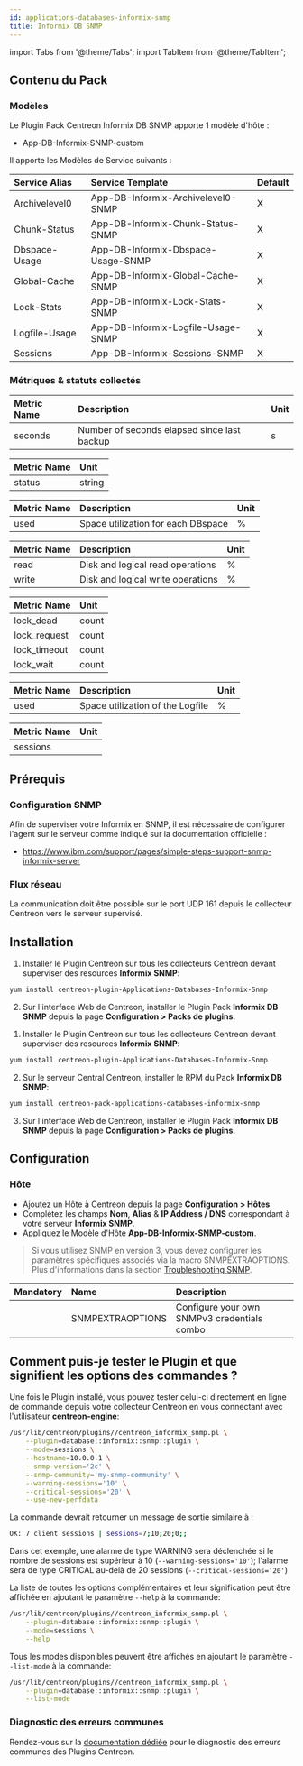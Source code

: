 ```yaml
---
id: applications-databases-informix-snmp
title: Informix DB SNMP
---
```

import Tabs from '@theme/Tabs';
import TabItem from '@theme/TabItem';


## Contenu du Pack

### Modèles

Le Plugin Pack Centreon Informix DB SNMP apporte 1 modèle d'hôte :
* App-DB-Informix-SNMP-custom

Il apporte les Modèles de Service suivants :

| Service Alias | Service Template                   | Default |
|:--------------|:-----------------------------------|:--------|
| Archivelevel0 | App-DB-Informix-Archivelevel0-SNMP | X       |
| Chunk-Status  | App-DB-Informix-Chunk-Status-SNMP  | X       |
| Dbspace-Usage | App-DB-Informix-Dbspace-Usage-SNMP | X       |
| Global-Cache  | App-DB-Informix-Global-Cache-SNMP  | X       |
| Lock-Stats    | App-DB-Informix-Lock-Stats-SNMP    | X       |
| Logfile-Usage | App-DB-Informix-Logfile-Usage-SNMP | X       |
| Sessions      | App-DB-Informix-Sessions-SNMP      | X       |

### Métriques & statuts collectés

<Tabs groupId="sync">
<TabItem value="Archivelevel0" label="Archivelevel0">

| Metric Name | Description                                 | Unit |
|:------------|:--------------------------------------------|:-----|
| seconds     | Number of seconds elapsed since last backup | s    |

</TabItem>
<TabItem value="Chunk-Status" label="Chunk-Status">

| Metric Name | Unit   |
|:------------|:-------|
| status      | string |

</TabItem>
<TabItem value="Dbspace-Usage" label="Dbspace-Usage">

| Metric Name | Description                         | Unit |
|:------------|:------------------------------------|:-----|
| used        | Space utilization for each DBspace  | %    |

</TabItem>
<TabItem value="Global-Cache" label="Global-Cache">

| Metric Name | Description                         | Unit |
|:------------|:------------------------------------|:-----|
| read        | Disk and logical read operations    |  %   |
| write       | Disk and logical write operations   |  %   |

</TabItem>
<TabItem value="Lock-Stats" label="Lock-Stats">

| Metric Name  | Unit   |
|:-------------|:-------|
| lock_dead    | count  |
| lock_request | count  |
| lock_timeout | count  |
| lock_wait    | count  |

</TabItem>
<TabItem value="Logfile-Usage" label="Logfile-Usage">

| Metric Name | Description                         | Unit |
|:------------|:------------------------------------|:-----|
| used        | Space utilization of the Logfile    |  %   |

</TabItem>
<TabItem value="Sessions" label="Sessions">

| Metric Name | Unit |
|:------------|:-----|
| sessions    |      |

</TabItem>
</Tabs>

## Prérequis

### Configuration SNMP

Afin de superviser votre Informix en SNMP, il est nécessaire de configurer l'agent
sur le serveur comme indiqué sur la documentation officielle :
* https://www.ibm.com/support/pages/simple-steps-support-snmp-informix-server

### Flux réseau

La communication doit être possible sur le port UDP 161 depuis le collecteur
Centreon vers le serveur supervisé.

## Installation

<Tabs groupId="sync">
<TabItem value="Online License" label="Online License">

1. Installer le Plugin Centreon sur tous les collecteurs Centreon devant superviser des resources **Informix SNMP**:

```bash
yum install centreon-plugin-Applications-Databases-Informix-Snmp
```

2. Sur l'interface Web de Centreon, installer le Plugin Pack **Informix DB SNMP** depuis la page **Configuration > Packs de plugins**.

</TabItem>
<TabItem value="Offline License" label="Offline License">

1. Installer le Plugin Centreon sur tous les collecteurs Centreon devant superviser des resources **Informix SNMP**:

```bash
yum install centreon-plugin-Applications-Databases-Informix-Snmp
```

2. Sur le serveur Central Centreon, installer le RPM du Pack **Informix DB SNMP**:

```bash
yum install centreon-pack-applications-databases-informix-snmp
```

3. Sur l'interface Web de Centreon, installer le Plugin Pack **Informix DB SNMP** depuis la page **Configuration > Packs de plugins**.

</TabItem>
</Tabs>

## Configuration

### Hôte

* Ajoutez un Hôte à Centreon depuis la page **Configuration > Hôtes**
* Complétez les champs **Nom**, **Alias** & **IP Address / DNS** correspondant à votre serveur **Informix SNMP**.
* Appliquez le Modèle d'Hôte **App-DB-Informix-SNMP-custom**.

> Si vous utilisez SNMP en version 3, vous devez configurer les paramètres spécifiques associés via la macro SNMPEXTRAOPTIONS. 
> Plus d'informations dans la section [Troubleshooting SNMP](../getting-started/how-to-guides/troubleshooting-plugins/#snmpv3-options-mapping).

| Mandatory | Name             | Description                                              |
|:----------|:-----------------|:---------------------------------------------------------|
|           | SNMPEXTRAOPTIONS | Configure your own SNMPv3 credentials combo |

## Comment puis-je tester le Plugin et que signifient les options des commandes ? 

Une fois le Plugin installé, vous pouvez tester celui-ci directement en ligne 
de commande depuis votre collecteur Centreon en vous connectant avec 
l'utilisateur **centreon-engine**:

```bash
/usr/lib/centreon/plugins//centreon_informix_snmp.pl \
    --plugin=database::informix::snmp::plugin \
    --mode=sessions \
    --hostname=10.0.0.1 \
    --snmp-version='2c' \
    --snmp-community='my-snmp-community' \
    --warning-sessions='10' \
    --critical-sessions='20' \
    --use-new-perfdata 
```

La commande devrait retourner un message de sortie similaire à :

```bash
OK: 7 client sessions | sessions=7;10;20;0;;
```

Dans cet exemple, une alarme de type WARNING sera déclenchée si le nombre de sessions 
est supérieur à 10 (`--warning-sessions='10'`); l'alarme sera de type CRITICAL au-delà de 20
sessions (`--critical-sessions='20'`)

La liste de toutes les options complémentaires et leur signification peut être
affichée en ajoutant le paramètre `--help` à la commande:

```bash
/usr/lib/centreon/plugins//centreon_informix_snmp.pl \
    --plugin=database::informix::snmp::plugin \
    --mode=sessions \
    --help
```

Tous les modes disponibles peuvent être affichés en ajoutant le paramètre 
`--list-mode` à la commande:

```bash
/usr/lib/centreon/plugins//centreon_informix_snmp.pl \
    --plugin=database::informix::snmp::plugin \
    --list-mode
```

### Diagnostic des erreurs communes

Rendez-vous sur la [documentation dédiée](../getting-started/how-to-guides/troubleshooting-plugins.md)
pour le diagnostic des erreurs communes des Plugins Centreon.